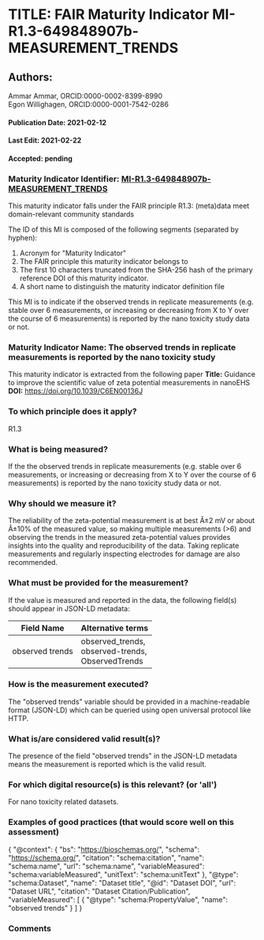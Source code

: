 # TITLE: FAIR Maturity Indicator MI-R1.3-649848907b-MEASUREMENT_TRENDS

## Authors: 
Ammar Ammar, ORCID:0000-0002-8399-8990<br>Egon Willighagen, ORCID:0000-0001-7542-0286

#### Publication Date: 2021-02-12
#### Last Edit: 2021-02-22
#### Accepted: pending

### Maturity Indicator Identifier: [MI-R1.3-649848907b-MEASUREMENT_TRENDS](https://w3id.org/fair/maturity_indicator/terms/Gen2/MI-R1.3-649848907b-MEASUREMENT_TRENDS)

This maturity indicator falls under the FAIR principle R1.3:
(meta)data meet domain-relevant community standards

The ID of this MI is composed of the following segments (separated by hyphen):
1. Acronym for "Maturity Indicator"
1. The FAIR principle this maturity indicator belongs to
1. The first 10 characters truncated from the SHA-256 hash of the primary reference DOI of this maturity indicator.
1. A short name to distinguish the maturity indicator definition file

This MI is to indicate if the observed trends in replicate measurements 
(e.g. stable over 6 measurements, or increasing or decreasing from X to Y over the course of 6 measurements) 
is reported by the nano toxicity study data or not.

### Maturity Indicator Name:  The observed trends in replicate measurements is reported by the nano toxicity study

This maturity indicator is extracted from the following paper 
**Title:** Guidance to improve the scientific value of zeta potential measurements in nanoEHS
**DOI:** https://doi.org/10.1039/C6EN00136J

### To which principle does it apply?  
R1.3

### What is being measured?
If the the observed trends in replicate measurements 
(e.g. stable over 6 measurements, or increasing or decreasing from X to Y over the course of 6 measurements) 
is reported by the nano toxicity study data or not.

### Why should we measure it?
The reliability of the zeta-potential measurement is at best Â±2 mV or
about Â±10% of the measured value, so making multiple measurements
(>6) and observing the trends in the measured zeta-potential values
provides insights into the quality and reproducibility of the data. Taking
replicate measurements and regularly inspecting electrodes for
damage are also recommended.

### What must be provided for the measurement?
If the value is measured and reported in the data, the following field(s) should appear in JSON-LD metadata: 

| Field Name          | Alternative terms                                       |
| ------------------- | ------------------------------------------------------- |
| observed trends     | observed_trends,<br>observed-trends,<br>ObservedTrends  |

### How is the measurement executed?
The "observed trends" variable should be provided in a machine-readable format (JSON-LD) which can be queried using open universal protocol like HTTP.

### What is/are considered valid result(s)?
The presence of the field "observed trends" in the JSON-LD metadata means the measurement is reported which is the valid result.

### For which digital resource(s) is this relevant? (or 'all')
For nano toxicity related datasets.  

### Examples of good practices (that would score well on this assessment)

 {
 	"@context": {
 		"bs": "https://bioschemas.org/",
 		"schema": "https://schema.org/",
 		"citation": "schema:citation",
 		"name": "schema:name",
 		"url": "schema:name",
 		"variableMeasured": "schema:variableMeasured",
 		"unitText": "schema:unitText"
 	},
 	"@type": "schema:Dataset",
 	"name": "Dataset title",
 	"@id": "Dataset DOI",
 	"url": "Dataset URL",
 	"citation": "Dataset Citation/Publication",
 	"variableMeasured": [
 		{
 			"@type": "schema:PropertyValue",
 			"name": "observed trends"
 		}
 	]
 }

### Comments

